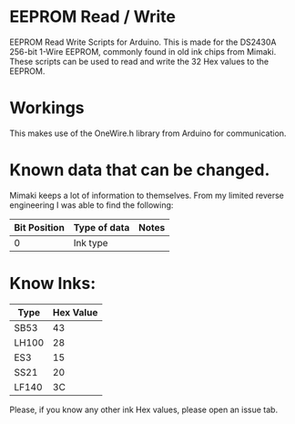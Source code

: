 # EEPROM Read / Write
EEPROM Read Write Scripts for Arduino.
This is made for the DS2430A 256-bit 1-Wire EEPROM, commonly found in old ink chips from Mimaki. 
These scripts can be used to read and write the 32 Hex values to the EEPROM. 

# Workings
This makes use of the OneWire.h library from Arduino for communication. 

# Known data that can be changed. 
Mimaki keeps a lot of information to themselves. 
From my limited reverse engineering I was able to find the following:

| Bit Position | Type of data | Notes| 
| -----------|--------------|-------|
| 0 | Ink type 


# Know Inks:

| Type | Hex Value |
|-----|------------|
|SB53| 43 |
|LH100 | 28 |
|ES3 | 15 | 
| SS21 | 20 |
| LF140 | 3C | 

Please, if you know any other ink Hex values, please open an issue tab. 
